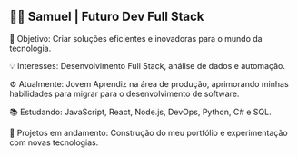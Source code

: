 ## 👨‍💻 Samuel | Futuro Dev Full Stack
🎯 Objetivo: Criar soluções eficientes e inovadoras para o mundo da tecnologia.

💡 Interesses: Desenvolvimento Full Stack, análise de dados e automação.

⚙️ Atualmente: Jovem Aprendiz na área de produção, aprimorando minhas habilidades para migrar para o desenvolvimento de software.

📚 Estudando: JavaScript, React, Node.js, DevOps, Python, C# e SQL.

🚀 Projetos em andamento: Construção do meu portfólio e experimentação com novas tecnologias.



<!--
**LeloPlayer/LeloPlayer** is a ✨ _special_ ✨ repository because its `README.md` (this file) appears on your GitHub profile.

Here are some ideas to get you started:

- 🔭 I’m currently working on ...
- 🌱 I’m currently learning ...
- 👯 I’m looking to collaborate on ...
- 🤔 I’m looking for help with ...
- 💬 Ask me about ...
- 📫 How to reach me: ...
- 😄 Pronouns: ...
- ⚡ Fun fact: ...
-->

